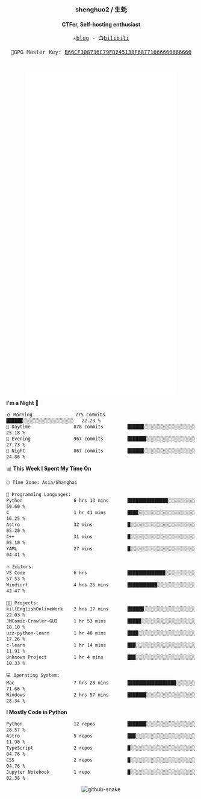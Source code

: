 <h3 align="center"> shenghuo2 / 生蚝 </h3>
<h4 align="center" >CTFer, Self-hosting enthusiast</h3>


<p align="center">
  <samp>
    ✍️<a href="https://blog.shenghuo2.top/">blog</a> -
    📺<a href="https://space.bilibili.com/85894935">bilibili</a>
  </samp>
</p>
<p align="center">
  <samp>
     🔐GPG Master Key: <a align="center" href="https://github.com/shenghuo2.gpg">B66CF308736C79FD245138F68771666666666666</a>
  </samp>
</p>
<br>
<p align="center">
  <a href="https://github.com/shenghuo2">
    <img width="400" align="top" src="https://github.com/shenghuo2/shenghuo2/blob/main/metrics.left.svg" />
  </a>
  <a href="https://github.com/shenghuo2">
    <img width="400" align="top" src="https://github.com/shenghuo2/shenghuo2/blob/main/metrics.right.svg" />
  </a>
</p>


<!--START_SECTION:waka-->
**I'm a Night 🦉** 

```text
🌞 Morning                775 commits         ██████░░░░░░░░░░░░░░░░░░░   22.23 % 
🌆 Daytime                878 commits         ██████░░░░░░░░░░░░░░░░░░░   25.18 % 
🌃 Evening                967 commits         ███████░░░░░░░░░░░░░░░░░░   27.73 % 
🌙 Night                  867 commits         ██████░░░░░░░░░░░░░░░░░░░   24.86 % 
```


📊 **This Week I Spent My Time On** 

```text
🕑︎ Time Zone: Asia/Shanghai

💬 Programming Languages: 
Python                   6 hrs 13 mins       ███████████████░░░░░░░░░░   59.60 % 
C                        1 hr 41 mins        ████░░░░░░░░░░░░░░░░░░░░░   16.25 % 
Astro                    32 mins             █░░░░░░░░░░░░░░░░░░░░░░░░   05.20 % 
C++                      31 mins             █░░░░░░░░░░░░░░░░░░░░░░░░   05.10 % 
YAML                     27 mins             █░░░░░░░░░░░░░░░░░░░░░░░░   04.41 % 

🔥 Editors: 
VS Code                  6 hrs               ██████████████░░░░░░░░░░░   57.53 % 
Windsurf                 4 hrs 25 mins       ███████████░░░░░░░░░░░░░░   42.47 % 

🐱‍💻 Projects: 
killEnglishOnlineWork    2 hrs 17 mins       ██████░░░░░░░░░░░░░░░░░░░   22.03 % 
JMComic-Crawler-GUI      1 hr 53 mins        █████░░░░░░░░░░░░░░░░░░░░   18.10 % 
uzz-python-learn         1 hr 48 mins        ████░░░░░░░░░░░░░░░░░░░░░   17.26 % 
c-learn                  1 hr 14 mins        ███░░░░░░░░░░░░░░░░░░░░░░   11.91 % 
Unknown Project          1 hr 4 mins         ███░░░░░░░░░░░░░░░░░░░░░░   10.33 % 

💻 Operating System: 
Mac                      7 hrs 28 mins       ██████████████████░░░░░░░   71.66 % 
Windows                  2 hrs 57 mins       ███████░░░░░░░░░░░░░░░░░░   28.34 % 
```

**I Mostly Code in Python** 

```text
Python                   12 repos            ███████░░░░░░░░░░░░░░░░░░   28.57 % 
Astro                    5 repos             ███░░░░░░░░░░░░░░░░░░░░░░   11.90 % 
TypeScript               2 repos             █░░░░░░░░░░░░░░░░░░░░░░░░   04.76 % 
CSS                      2 repos             █░░░░░░░░░░░░░░░░░░░░░░░░   04.76 % 
Jupyter Notebook         1 repo              █░░░░░░░░░░░░░░░░░░░░░░░░   02.38 % 
```




<!--END_SECTION:waka-->


<div align="center">
  <picture>
    <source media="(prefers-color-scheme: dark)" srcset="https://gist.githubusercontent.com/shenghuo2/bfce20b14ab0484cef03bae6e60e0b3a/raw/github-snake-dark.svg" />
    <source media="(prefers-color-scheme: light)" srcset="https://gist.githubusercontent.com/shenghuo2/bfce20b14ab0484cef03bae6e60e0b3a/raw/github-snake.svg" />
    <img alt="github-snake" src="https://gist.githubusercontent.com/shenghuo2/bfce20b14ab0484cef03bae6e60e0b3a/raw/github-snake.svg" />
  </picture>
</div>

<!--
**shenghuo2/shenghuo2** is a ✨ _special_ ✨ repository because its `README.md` (this file) appears on your GitHub profile.

Here are some ideas to get you started:

- 🔭 I’m currently working on ...
- 🌱 I’m currently learning ...
- 👯 I’m looking to collaborate on ...
- 🤔 I’m looking for help with ...
- 💬 Ask me about ...
- 📫 How to reach me: ...
- 😄 Pronouns: ...
- ⚡ Fun fact: ...
-->
